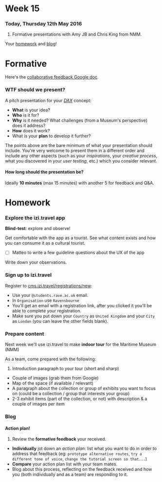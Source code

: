 # Week 15

### Today, Thursday 12th May 2016

1. Formative presentations with Amy JB and Chris King from NMM.

Your [homework](#homework) and [blog](#blog)!


# Formative

Here's the [collaborative feedback Google doc](https://docs.google.com/a/rave.ac.uk/document/d/1Vxqd9eODxFJagXYtjT7_Qum9SdgNj9mcSj_R0cmVFy4/edit?usp=sharing).

### WTF should we present?

A pitch presentation for your [*DAX*](../../projects/dax) concept:

* **What** is your idea?
* **Who** is it for?
* **Why** is it needed? What challenges (from a Museum's perspective) does it address?
* **How** does it work?
* What is your **plan** to develop it further?

The points above are the bare minimum of what your presentation should include. You're very welcome to present them in a different order and include any other aspects (such as your *inspirations*, your *creative process*, what you discovered in your *user testing*, etc.) which you consider relevant.

#### How long should the presentation be?

Ideally **10 minutes** (max 15 minutes) with another 5 for feedback and Q&A.


# Homework

### Explore the izi.travel app

**Blind-test**: explore and observe!

Get comfortable with the app as a tourist. See what content exists and how you can consume it as a cultural tourist.

- [ ] Matteo to write a few guideline questions about the UX of the app

Write down your observations.

### Sign up to izi.travel 

Register to [cms.izi.travel/registrations/new](https://cms.izi.travel/registrations/new):

* Use your `@students.rave.ac.uk` email. 
* In `Organisation` use `Ravensbourne`
* You'll get an email with a registration link, after you clicked it you'll be able to complete your registration.
* Make sure you put down your `Country` as `United Kingdom` and your `City` as `London` (you can leave the other fields blank).

### Prepare content

Next week we'll use izi.travel to make **indoor tour** for the Maritime Museum (NMM)

As a team, come prepared with the following: 

1. Introduction paragraph to your tour (short and sharp)
* Couple of images (grab them from Google)
* Map of the space (if available / relevant)
* A paragraph about the collection or group of exhibits you want to focus on (could be a collection / group that interests your group) 
* 2-3 exhibit items (part of the collection, or not) with description & a couple of images per item

### Blog

#### Action plan!

1. Review the **formative feedback** your received.
* **Individually** jot down an *action plan*: list what you want to do in order to address that feedback (eg: `prototype alternative routes`, `try a different tone of voice`, `change the tutorial screen so that...`)
* **Compare** your action plan list with your team mates.
* Blog about this process, reflecting on the feedback received and how you (both individually and as a team) are responding to it.
